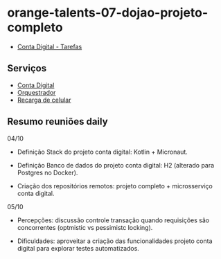 # orange-talents-07-dojao-projeto-completo

- [Conta Digital - Tarefas](https://github.com/yurioliveirazup/conta-digital-tarefas)

## Serviços

- [Conta Digital](https://github.com/fernandosaraivazup/orange-talents-07-dojao-conta-digital)
- [Orquestrador](https://github.com/fernandosaraivazup/orange-talents-07-dojao-orquestrador)
- [Recarga de celular](https://github.com/jeffersonzup/orange-talents-07-dojao-recarga-celular)

## Resumo reuniões daily

04/10

- Definição Stack do projeto conta digital: Kotlin + Micronaut.

- Definição Banco de dados do projeto conta digital: H2 (alterado para Postgres no Docker).

- Criação dos repositórios remotos: projeto completo + microsserviço conta digital.

05/10

- Percepções: discussão controle transação quando requisições são concorrentes (optmistic vs pessimistc locking).

- Dificuldades: aproveitar a criação das funcionalidades projeto conta digital para explorar testes automatizados.
